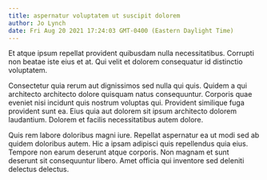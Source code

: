 ```yaml
---
title: aspernatur voluptatem ut suscipit dolorem
author: Jo Lynch
date: Fri Aug 20 2021 17:24:03 GMT-0400 (Eastern Daylight Time)
---
```

Et atque ipsum repellat provident quibusdam nulla necessitatibus. Corrupti non beatae iste eius et at. Qui velit et dolorem consequatur id distinctio voluptatem.

 Consectetur quia rerum aut dignissimos sed nulla qui quis. Quidem a qui architecto architecto dolore quisquam natus consequuntur. Corporis quae eveniet nisi incidunt quis nostrum voluptas qui. Provident similique fuga provident sunt ea. Eius quia aut dolorem sit ipsum architecto dolorem laudantium. Dolorem et facilis necessitatibus autem dolore.

 Quis rem labore doloribus magni iure. Repellat aspernatur ea ut modi sed ab quidem doloribus autem. Hic a ipsam adipisci quis repellendus quia eius. Tempore non earum deserunt atque corporis. Non magnam et sunt deserunt sit consequuntur libero. Amet officia qui inventore sed deleniti delectus delectus.